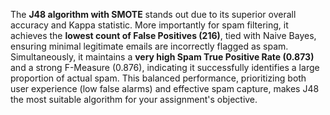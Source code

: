 
The **J48 algorithm with SMOTE** stands out due to its superior overall accuracy and Kappa statistic. More importantly for spam filtering, it achieves the **lowest count of False Positives (216)**, tied with Naive Bayes, ensuring minimal legitimate emails are incorrectly flagged as spam. Simultaneously, it maintains a **very high Spam True Positive Rate (0.873)** and a strong F-Measure (0.876), indicating it successfully identifies a large proportion of actual spam. This balanced performance, prioritizing both user experience (low false alarms) and effective spam capture, makes J48 the most suitable algorithm for your assignment's objective.